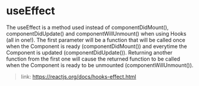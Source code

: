 # useEffect

The useEffect is a method used instead of componentDidMount(), componentDidUpdate() and componentWillUnmount() when using Hooks (all in one!).
The first parameter will be a function that will be called once when the Component is ready (componentDidMount()) and everytime the Component is updated (componentDidUpdate()). Returning another function from the first one will cause the returned function to be called when the Component is ready to be unmounted (componentWillUnmount()).

>link: https://reactjs.org/docs/hooks-effect.html